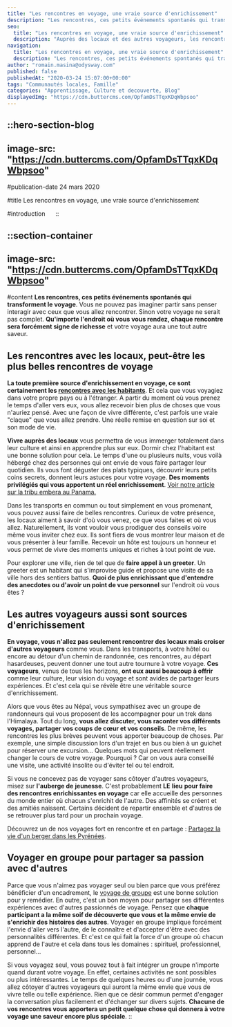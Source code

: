 ```yaml
---
title: "Les rencontres en voyage, une vraie source d'enrichissement"
description: "Les rencontres, ces petits événements spontanés qui transforment le voyage . Vous ne pouvez pas imaginer partir sans penser interagir avec ceux que vous allez rencontrer. Sinon votre voyage ne serait pas complet. Qu'importe l'endroit où vous vous rendez, chaque rencontre sera forcément signe de richesse et votre voyage aura ..."
seo:
  title: "Les rencontres en voyage, une vraie source d'enrichissement"
  description: "Auprès des locaux et des autres voyageurs, les rencontres peuvent indéniablement transformer votre voyage tant humainement que spirituellement."
navigation:
  title: "Les rencontres en voyage, une vraie source d'enrichissement"
  description: "Les rencontres, ces petits événements spontanés qui transforment le voyage . Vous ne pouvez pas imaginer partir sans penser interagir avec ceux que vous allez rencontrer. Sinon votre voyage ne serait pas complet. Qu'importe l'endroit où vous vous rendez, chaque rencontre sera forcément signe de richesse et votre voyage aura ..."
author: "romain.masina@odysway.com"
published: false
publishedAt: "2020-03-24 15:07:00+00:00"
tags: "Communautés locales, Famille"
categories: "Apprentissage, Culture et decouverte, Blog"
displayedImg: "https://cdn.buttercms.com/OpfamDsTTqxKDqWbpsoo"
---
```


::hero-section-blog
---
image-src: "https://cdn.buttercms.com/OpfamDsTTqxKDqWbpsoo"
---
#publication-date
24 mars 2020

#title
Les rencontres en voyage, une vraie source d'enrichissement

#introduction
    
::

::section-container
---
image-src: "https://cdn.buttercms.com/OpfamDsTTqxKDqWbpsoo"
---
#content
**Les rencontres, ces petits événements spontanés qui transforment le voyage**. Vous ne pouvez pas imaginer partir sans penser interagir avec ceux que vous allez rencontrer. Sinon votre voyage ne serait pas complet. **Qu'importe l'endroit où vous vous rendez, chaque rencontre sera forcément signe de richesse** et votre voyage aura une tout autre saveur.

## Les rencontres avec les locaux, peut-être les plus belles rencontres de voyage

**La toute première source d'enrichissement en voyage, ce sont certainement les [rencontres avec les habitants](https://odysway.com/thematiques/sejours-chez-l-habitant)**. Et cela que vous voyagiez dans votre propre pays ou à l'étranger. A partir du moment où vous prenez le temps d'aller vers eux, vous allez recevoir bien plus de choses que vous n'auriez pensé. Avec une façon de vivre différente, c'est parfois une vraie "claque" que vous allez prendre. Une réelle remise en question sur soi et son mode de vie.

**Vivre auprès des locaux** vous permettra de vous immerger totalement dans leur culture et ainsi en apprendre plus sur eux. Dormir chez l'habitant est une bonne solution pour cela. Le temps d'une ou plusieurs nuits, vous voilà hébergé chez des personnes qui ont envie de vous faire partager leur quotidien. Ils vous font déguster des plats typiques, découvrir leurs petits coins secrets, donnent leurs astuces pour votre voyage. **Des moments privilégiés qui vous apportent un réel enrichissement**. [Voir notre article sur la tribu embera au Panama.](https://odysway.com/tribu-embera-au-panama)

Dans les transports en commun ou tout simplement en vous promenant, vous pouvez aussi faire de belles rencontres. Curieux de votre présence, les locaux aiment à savoir d'où vous venez, ce que vous faites et où vous allez. Naturellement, ils vont vouloir vous prodiguer des conseils voire même vous inviter chez eux. Ils sont fiers de vous montrer leur maison et de vous présenter à leur famille. Recevoir un hôte est toujours un honneur et vous permet de vivre des moments uniques et riches à tout point de vue.

Pour explorer une ville, rien de tel que de **faire appel à un greeter**. Un greeter est un habitant qui s'improvise guide et propose une visite de sa ville hors des sentiers battus. **Quoi de plus enrichissant que d'entendre des anecdotes ou d'avoir un point de vue personnel** sur l'endroit où vous êtes ?   

## Les autres voyageurs aussi sont sources d'enrichissement

**En voyage, vous n'allez pas seulement rencontrer des locaux mais croiser d'autres voyageurs** comme vous. Dans les transports, à votre hôtel ou encore au détour d'un chemin de randonnée, ces rencontres, au départ hasardeuses, peuvent donner une tout autre tournure à votre voyage. **Ces voyageurs**, venus de tous les horizons, **ont eux aussi beaucoup à offrir** comme leur culture, leur vision du voyage et sont avides de partager leurs expériences. Et c'est cela qui se révèle être une véritable source d'enrichissement.

Alors que vous êtes au Népal, vous sympathisez avec un groupe de randonneurs qui vous proposent de les accompagner pour un trek dans l'Himalaya. Tout du long, **vous allez discuter, vous raconter vos différents voyages, partager vos coups de cœur et vos conseils**. De même, les rencontres les plus brèves peuvent vous apporter beaucoup de choses. Par exemple, une simple discussion lors d'un trajet en bus ou bien à un guichet pour réserver une excursion… Quelques mots qui peuvent réellement changer le cours de votre voyage. Pourquoi ? Car on vous aura conseillé une visite, une activité insolite ou d'éviter tel ou tel endroit.

Si vous ne concevez pas de voyager sans côtoyer d'autres voyageurs, misez sur **l'auberge de** **jeunesse**. C'est probablement **LE** **lieu** **pour faire des rencontres enrichissantes en voyage** car elle accueille des personnes du monde entier où chacun s'enrichit de l'autre. Des affinités se créent et des amitiés naissent. Certains décident de repartir ensemble et d'autres de se retrouver plus tard pour un prochain voyage.

Découvrez un de nos voyages fort en rencontre et en partage : [Partagez la vie d'un berger dans les Pyrénées](https://odysway.com/voyages/sejour-berger-bearn?utm_source=article&utm_medium=blog&utm_campaign=Les+rencontres+en+voyage%2C+une+vraie+source+d%27enrichissement " ").

## Voyager en groupe pour partager sa passion avec d'autres

Parce que vous n'aimez pas voyager seul ou bien parce que vous préférez bénéficier d'un encadrement, le [voyage de groupe](https://odysway.com/voyages?utm_source=Blog&utm_medium=SEO&utm_campaign=Les_rencontres_en_voyage) est une bonne solution pour y remédier. En outre, c'est un bon moyen pour partager ses différentes expériences avec d'autres passionnés de voyage. Pensez que **chaque participant a la même soif de découverte que vous et la même envie de s'enrichir des histoires des autres**. Voyager en groupe implique forcément l'envie d'aller vers l'autre, de le connaître et d'accepter d'être avec des personnalités différentes. Et c'est ce qui fait la force d'un groupe où chacun apprend de l'autre et cela dans tous les domaines : spirituel, professionnel, personnel…

Si vous voyagez seul, vous pouvez tout à fait intégrer un groupe n'importe quand durant votre voyage. En effet, certaines activités ne sont possibles ou plus intéressantes. Le temps de quelques heures ou d'une journée, vous allez côtoyer d'autres voyageurs qui auront la même envie que vous de vivre telle ou telle expérience. Rien que ce désir commun permet d'engager la conversation plus facilement et d'échanger sur divers sujets. **Chacune de vos rencontres vous apportera un petit quelque chose qui donnera à votre voyage une saveur encore plus spéciale**.
::
